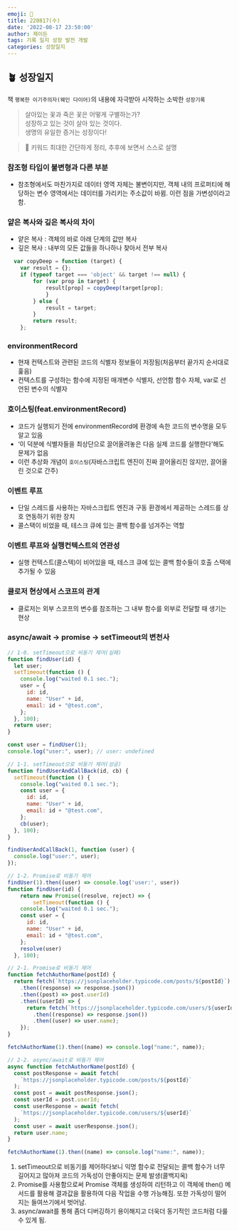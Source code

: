 ```yaml
---
emoji: 🌱
title: 220817(수)
date: '2022-08-17 23:50:00'
author: 제이든
tags: 기록 일지 성장 발전 개발
categories: 성장일지
---
```


## 🪴 성장일지

책 `행복한 이기주의자(웨인 다이어)`의 내용에 자극받아 시작하는 소박한 `성장기록`

> 살아있는 꽃과 죽은 꽃은 어떻게 구별하는가?<br/>
> 성장하고 있는 것이 살아 있는 것이다.<br/>
> 생명의 유일한 증거는 성장이다!

> 🌳 키워드
> 최대한 간단하게 정리, 추후에 보면서 스스로 설명

### 참조형 타입이 불변형과 다른 부분

- 참조형에서도 마찬가지로 데이터 영역 자체는 불변이지만, 객체 내의 프로퍼티에 해당하는 변수 영역에서는 데이터를 가리키는 주소값이 바뀜. 이런 점을 가변성이라고 함.

### 얕은 복사와 깊은 복사의 차이

- 얕은 복사 : 객체의 바로 아래 단계의 값만 복사
- 깊은 복사 : 내부의 모든 값들을 하나하나 찾아서 전부 복사

```js
  var copyDeep = function (target) {
  	var result = {};
  	if (typeof target === 'object' && target !== null) {
  		for (var prop in target) {
  			result[prop] = copyDeep(target[prop];
  			}
  		} else {
  			result = target;
  		}
  		return result;
  	};
```

### environmentRecord

- 현재 컨텍스트와 관련된 코드의 식별자 정보들이 저장됨(처음부터 끝가지 순서대로 훑음)
- 컨텍스트를 구성하는 함수에 지정된 매개변수 식별자, 선언함 함수 자체, var로 선언된 변수의 식별자

### 호이스팅(feat.environmentRecord)

- 코드가 실행되기 전에 environmentRecord에 환경에 속한 코드의 변수명을 모두 알고 있음
- ‘이 덕분에 식별자들을 최상단으로 끌어올려놓은 다음 실제 코드를 실행한다’해도 문제가 없음
- 이런 추상화 개념이 `호이스팅`(자바스크립트 엔진이 진짜 끌어올리진 않지만, 끌어올린 것으로 간주)

### 이벤트 루프

- 단일 스레드를 사용하는 자바스크립트 엔진과 구동 환경에서 제공하는 스레드를 상호 연동하기 위한 장치
- 콜스택이 비었을 때, 테스크 큐에 있는 콜백 함수를 넘겨주는 역할

### 이벤트 루프와 실행컨텍스트의 연관성

- 실행 컨텍스트(콜스텍)이 비어있을 때, 테스크 큐에 있는 콜백 함수들이 호출 스택에 추가될 수 있음

### 클로저 현상에서 스코프의 관계

- 클로저는 외부 스코프의 변수를 참조하는 그 내부 함수를 외부로 전달할 때 생기는 현상

### **async/await -> promise -> setTimeout의 변천사**

```js
// 1-0. setTimeout으로 비동기 제어(실패)
function findUser(id) {
  let user;
  setTimeout(function () {
    console.log("waited 0.1 sec.");
    user = {
      id: id,
      name: "User" + id,
      email: id + "@test.com",
    };
  }, 100);
  return user;
}

const user = findUser(1);
console.log("user:", user); // user: undefined

// 1-1. setTimeout으로 비동기 제어(성공)
function findUserAndCallBack(id, cb) {
  setTimeout(function () {
    console.log("waited 0.1 sec.");
    const user = {
      id: id,
      name: "User" + id,
      email: id + "@test.com",
    };
    cb(user);
  }, 100);
}

findUserAndCallBack(1, function (user) {
  console.log("user:", user);
});

// 1-2. Promise로 비동기 제어
findUser(1).then((user) => console.log('user:', user))
function findUser(id) {
	return new Promise((resolve, reject) => {
		setTimeout(function () {
    console.log("waited 0.1 sec.");
    const user = {
      id: id,
      name: "User" + id,
      email: id + "@test.com",
    };
    resolve(user)
  }, 100);

// 2-1. Promise로 비동기 제어
function fetchAuthorName(postId) {
  return fetch(`https://jsonplaceholder.typicode.com/posts/${postId}`)
    .then((response) => response.json())
    .then((post) => post.userId)
    .then((userId) => {
      return fetch(`https://jsonplaceholder.typicode.com/users/${userId}`)
        .then((response) => response.json())
        .then((user) => user.name);
    });
}

fetchAuthorName(1).then((name) => console.log("name:", name));

// 2-2. async/await로 비동기 제어
async function fetchAuthorName(postId) {
  const postResponse = await fetch(
    `https://jsonplaceholder.typicode.com/posts/${postId}`
  );
  const post = await postResponse.json();
  const userId = post.userId;
  const userResponse = await fetch(
    `https://jsonplaceholder.typicode.com/users/${userId}`
  );
  const user = await userResponse.json();
  return user.name;
}

fetchAuthorName(1).then((name) => console.log("name:", name));
```

1. setTimeout으로 비동기를 제어하다보니 익명 함수로 전달되는 콜백 함수가 너무 길어지고 많아져 코드의 가독성이 안좋아지는 문제 발생(콜백지옥)
2. Promise를 사용함으로써 Promise 객체를 생성하여 리턴하고 이 객체에 then() 메서드를 활용해 결과값을 활용하여 다음 작업을 수행 가능해짐. 또한 가독성이 떨어지는 들여쓰기에서 벗어남.
3. async/await를 통해 좀더 디버깅하기 용이해지고 더욱더 동기적인 코드처럼 다룰 수 있게 됨.

```toc

```
